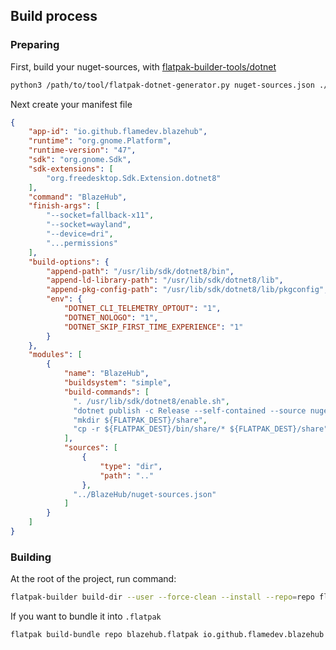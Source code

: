 ## Build process
### Preparing
First, build your nuget-sources, with [flatpak-builder-tools/dotnet](https://github.com/flatpak/flatpak-builder-tools/tree/master/dotnet])
```bash
python3 /path/to/tool/flatpak-dotnet-generator.py nuget-sources.json ./BlazeHub/BlazeHub.csproj --runtime linux-x64 --dotnet-args --no-cache --verbosity detailed
```
Next create your manifest file
```json
{
    "app-id": "io.github.flamedev.blazehub",
    "runtime": "org.gnome.Platform",
    "runtime-version": "47",
    "sdk": "org.gnome.Sdk",
    "sdk-extensions": [
        "org.freedesktop.Sdk.Extension.dotnet8"
    ],
    "command": "BlazeHub",
    "finish-args": [
        "--socket=fallback-x11",
        "--socket=wayland",
        "--device=dri",
        "...permissions"
    ],
    "build-options": {
        "append-path": "/usr/lib/sdk/dotnet8/bin",
        "append-ld-library-path": "/usr/lib/sdk/dotnet8/lib",
        "append-pkg-config-path": "/usr/lib/sdk/dotnet8/lib/pkgconfig",
        "env": {
            "DOTNET_CLI_TELEMETRY_OPTOUT": "1",
            "DOTNET_NOLOGO": "1",
            "DOTNET_SKIP_FIRST_TIME_EXPERIENCE": "1"
        }
    },
    "modules": [
        {
            "name": "BlazeHub",
            "buildsystem": "simple",
            "build-commands": [
              ". /usr/lib/sdk/dotnet8/enable.sh",
              "dotnet publish -c Release --self-contained --source nuget-sources BlazeHub/BlazeHub.csproj -o ${FLATPAK_DEST}/bin",
              "mkdir ${FLATPAK_DEST}/share",
              "cp -r ${FLATPAK_DEST}/bin/share/* ${FLATPAK_DEST}/share"
            ],
            "sources": [
                {
                    "type": "dir",
                    "path": ".."
                },
              "../BlazeHub/nuget-sources.json"
            ]
        }
    ]
}
```


### Building
At the root of the project, run command:
```bash
flatpak-builder build-dir --user --force-clean --install --repo=repo flatpak/io.github.flamedev.blazehub.json
```

If you want to bundle it into `.flatpak`
```bash
flatpak build-bundle repo blazehub.flatpak io.github.flamedev.blazehub --runtime-repo=https://flathub.org/repo/flathub.flatpakrepo
```